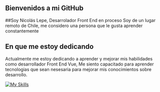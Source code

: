 ## Bienvenidos a mi GitHub
##Soy Nicolás Lepe, Desarrolador Front End en proceso
Soy de un lugar remoto de Chile, me considero una persona que le gusta aprender constantemente

## En que me estoy dedicando
Actualmente me estoy dedicando a aprender y mejorar mis habilidades como desarrollador Front End Vue, Me siento capacitado para aprender tecnologias que sean nesesaria para mejorar mis conocimientos sobre desarrollo.

[![My Skills](https://skillicons.dev/icons?i=js,html,css,wasm)](https://skillicons.dev)





